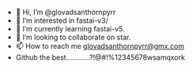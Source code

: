 - 👋 Hi, I’m @glovadsanthornpyrr
- 👀 I’m interested in fastai-v3/
- 🌱 I’m currently learning fastai-v5.
- 💞️ I’m looking to collaborate on star.
- 📫 How to reach me glovadsanthornpyrr@gmx.com
- Github the best............?!@#!%12345678wsamqxork
  
